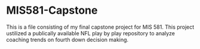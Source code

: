 # MIS581-Capstone

This is a file consisting of my final capstone project for MIS 581. This project ustilized a publically available NFL play by play repository to analyze coaching trends on fourth down decision making. 
